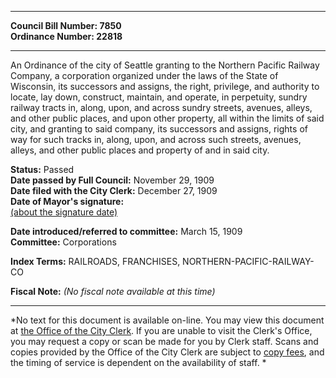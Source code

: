 * * * * *  
  
**Council Bill Number: [](#h0)[](#h2)7850**   
**Ordinance Number: 22818**  
  
* * * * *  
  
An Ordinance of the city of Seattle granting to the Northern Pacific Railway Company, a corporation organized under the laws of the State of Wisconsin, its successors and assigns, the right, privilege, and authority to locate, lay down, construct, maintain, and operate, in perpetuity, sundry railway tracts in, along, upon, and across sundry streets, avenues, alleys, and other public places, and upon other property, all within the limits of said city, and granting to said company, its successors and assigns, rights of way for such tracks in, along, upon, and across such streets, avenues, alleys, and other public places and property of and in said city.  
  
**Status:** Passed   
**Date passed by Full Council:** November 29, 1909   
**Date filed with the City Clerk:** December 27, 1909   
**Date of Mayor's signature:**   
[(about the signature date)](/~public/approvaldate.htm)   
  
  
**Date introduced/referred to committee:** March 15, 1909   
**Committee:** Corporations   
  
**Index Terms:** RAILROADS, FRANCHISES, NORTHERN-PACIFIC-RAILWAY-CO  
  
**Fiscal Note:** *(No fiscal note available at this time)*  
  
* * * * *  
  
*No text for this document is available on-line. You may view this document at [the Office of the City Clerk](http://www.seattle.gov/leg/clerk/contactUs.htm). If you are unable to visit the Clerk's Office, you may request a copy or scan be made for you by Clerk staff. Scans and copies provided by the Office of the City Clerk are subject to [copy fees](http://clerk.seattle.gov/~public/clerkfees.htm), and the timing of service is dependent on the availability of staff. *  
  
  
